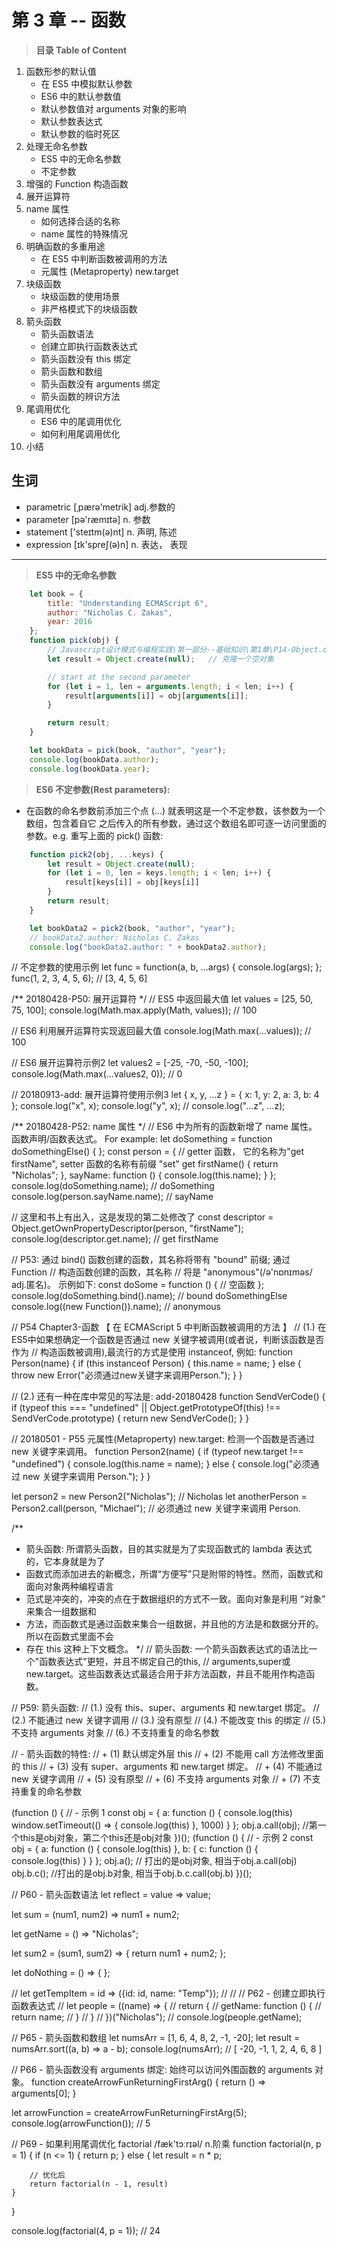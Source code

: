 # 第 3 章 -- 函数
> **目录 Table of Content**
1. 函数形参的默认值
    + 在 ES5 中模拟默认参数
    + ES6 中的默认参数值
    + 默认参数值对 arguments 对象的影响
    + 默认参数表达式
    + 默认参数的临时死区
1. 处理无命名参数
    + ES5 中的无命名参数
    + 不定参数
1. 增强的 Function 构造函数
1. 展开运算符
1. name 属性
    + 如何选择合适的名称
    + name 属性的特殊情况
1. 明确函数的多重用途
    + 在 ES5 中判断函数被调用的方法
    + 元属性 (Metaproperty) new.target
1. 块级函数
    + 块级函数的使用场景
    + 非严格模式下的块级函数
1. 箭头函数
    + 箭头函数语法
    + 创建立即执行函数表达式
    + 箭头函数没有 this 绑定
    + 箭头函数和数组
    + 箭头函数没有 arguments 绑定
    + 箭头函数的辨识方法
1. 尾调用优化
    + ES6 中的尾调用优化
    + 如何利用尾调用优化
1. 小结


## 生词
- parametric [ˌpærə'metrik]  adj.参数的
- parameter  [pə'ræmɪtə]     n. 参数
- statement  ['steɪtm(ə)nt]  n. 声明, 陈述
- expression [ɪk'spreʃ(ə)n]  n. 表达， 表现

---


> **ES5 中的无命名参数**
```javascript
    let book = {
        title: "Understanding ECMAScript 6",
        author: "Nicholas C. Zakas",
        year: 2016
    };
    function pick(obj) {
        // Javascript设计模式与编程实践\第一部分--基础知识\第1章\P14-Object.create.js
        let result = Object.create(null);   // 克隆一个空对象

        // start at the second parameter
        for (let i = 1, len = arguments.length; i < len; i++) {
            result[arguments[i]] = obj[arguments[i]];
        }

        return result;
    }

    let bookData = pick(book, "author", "year");
    console.log(bookData.author);
    console.log(bookData.year);
```

> **ES6 不定参数(Rest parameters):**
- 在函数的命名参数前添加三个点 (...) 就表明这是一个不定参数，该参数为一个数组，包含着自它
  之后传入的所有参数，通过这个数组名即可逐一访问里面的参数。e.g. 重写上面的 pick() 函数:
```javascript
    function pick2(obj, ...keys) {
        let result = Object.create(null);
        for (let i = 0, len = keys.length; i < len; i++) {
            result[keys[i]] = obj[keys[i]]
        }
        return result;
    }

    let bookData2 = pick2(book, "author", "year");
    // bookData2.author: Nicholas C. Zakas
    console.log("bookData2.author: " + bookData2.author); 
```

// 不定参数的使用示例
let func = function(a, b, ...args) {
    console.log(args);
};
func(1, 2, 3, 4, 5, 6); // [3, 4, 5, 6]




/**  20180428-P50: 展开运算符 */
// ES5 中返回最大值
let values = [25, 50, 75, 100];
console.log(Math.max.apply(Math, values));  // 100

// ES6 利用展开运算符实现返回最大值
console.log(Math.max(...values));       // 100

// ES6 展开运算符示例2
let values2 = [-25, -70, -50, -100];
console.log(Math.max(...values2, 0));   // 0

// 20180913-add:  展开运算符使用示例3
let { x, y, ...z } = { x: 1, y: 2, a: 3, b: 4 };
console.log("x", x);
console.log("y", x);
// console.log("...z", ...z);


/** 20180428-P52: name 属性 */
// ES6 中为所有的函数新增了 name 属性。 函数声明/函数表达式。 For example:
let doSomething = function doSomethingElse() {
};
const person = {
    // getter 函数， 它的名称为"get firstName", setter 函数的名称有前缀 "set"
    get firstName() {
        return "Nicholas";
    },
    sayName: function () {
        console.log(this.name);
    }
};
console.log(doSomething.name);      // doSomething
console.log(person.sayName.name);   // sayName

// 这里和书上有出入，这是发现的第二处修改了
const descriptor = Object.getOwnPropertyDescriptor(person, "firstName");
console.log(descriptor.get.name);   // get firstName

// P53: 通过 bind() 函数创建的函数，其名称将带有 "bound" 前缀; 通过 Function 
// 构造函数创建的函数，其名称
// 将是 "anonymous"(/ə'nɒnɪməs/ adj.匿名)。 示例如下:
const doSome = function () {
    // 空函数
};
console.log(doSomething.bind().name);   // bound doSomethingElse
console.log((new Function()).name);     // anonymous


// P54 Chapter3-函数 【 在 ECMAScript 5 中判断函数被调用的方法 】
// (1.) 在ES5中如果想确定一个函数是否通过 new 关键字被调用(或者说，判断该函数是否作为
//      构造函数被调用),最流行的方式是使用 instanceof, 例如:
function Person(name) {
    if (this instanceof Person) {
        this.name = name;
    } else {
        throw new Error("必须通过new关键字来调用Person.");
    }
}

// (2.) 还有一种在库中常见的写法是:  add-20180428
function SendVerCode() {
    if (typeof this === "undefined" || Object.getPrototypeOf(this) 
        !== SendVerCode.prototype) {
        return new SendVerCode();
    }
}


// 20180501 - P55 元属性(Metaproperty) new.target: 检测一个函数是否通过 new 关键字来调用。
function Person2(name) {
    if (typeof new.target !== "undefined") {
        console.log(this.name = name);
    } else {
        console.log("必须通过 new 关键字来调用 Person.");
    }
}

let person2 = new Person2("Nicholas");                  // Nicholas
let anotherPerson = Person2.call(person, "Michael"); // 必须通过 new 关键字来调用 Person.


/**
 * 箭头函数: 所谓箭头函数，目的其实就是为了实现函数式的 lambda 表达式的，它本身就是为了
 * 函数式而添加进去的新概念，所谓“方便写”只是附带的特性。然而，函数式和面向对象两种编程语言
 * 范式是冲突的，冲突的点在于数据组织的方式不一致。面向对象是利用 “对象” 来集合一组数据和
 * 方法，而函数式是通过函数来集合一组数据，并且他的方法是和数据分开的。所以在函数式里面不会
 * 存在 this 这种上下文概念。
 */
// 箭头函数: 一个箭头函数表达式的语法比一个"函数表达式"更短，并且不绑定自己的this, 
// arguments,super或new.target。这些函数表达式最适合用于非方法函数，并且不能用作构造函数。

// P59: 箭头函数:
// (1.) 没有 this、super、arguments 和 new.target 绑定。
// (2.) 不能通过 new 关键字调用
// (3.) 没有原型
// (4.) 不能改变 this 的绑定
// (5.) 不支持 arguments 对象
// (6.) 不支持重复的命名参数

// - 箭头函数的特性:
// + (1) 默认绑定外层 this
// + (2) 不能用 call 方法修改里面的 this
// + (3) 没有 super、arguments 和 new.target 绑定。
// + (4) 不能通过 new 关键字调用
// + (5) 没有原型
// + (6) 不支持 arguments 对象
// + (7) 不支持重复的命名参数

(function () {
    // - 示例 1
    const obj = {
        a: function () {
            console.log(this)
            window.setTimeout(() => {
                console.log(this)
            }, 1000)
        }
    };
    obj.a.call(obj); //第一个this是obj对象，第二个this还是obj对象
})();
(function () {
// - 示例 2
    const obj = {
        a: function () {
            console.log(this)
        },
        b: {
            c: function () {
                console.log(this)
            }
        }
    };
    obj.a();  // 打出的是obj对象, 相当于obj.a.call(obj)
    obj.b.c(); //打出的是obj.b对象, 相当于obj.b.c.call(obj.b)
})();



// P60 - 箭头函数语法
let reflect = value => value;

let sum = (num1, num2) => num1 + num2;

let getName = () => "Nicholas";

let sum2 = (sum1, sum2) => {
    return num1 + num2;
};

let doNothing = () => {
};

// let getTempItem = id => ({id: id, name: "Temp"});
//
// // P62 - 创建立即执行函数表达式
// let people = ((name) => {
//     return {
//         getName: function () {
//             return name;
//         }
//     }
// })("Nicholas");
// console.log(people.getName);

// P65 - 箭头函数和数组
let numsArr = [1, 6, 4, 8, 2, -1, -20];
let result = numsArr.sort((a, b) => a - b);
console.log(numsArr);   // [ -20, -1, 1, 2, 4, 6, 8 ]

// P66 - 箭头函数没有 arguments 绑定: 始终可以访问外围函数的 arguments 对象。
function createArrowFunReturningFirstArg() {
    return () => arguments[0];
}

let arrowFunction = createArrowFunReturningFirstArg(5);
console.log(arrowFunction());   // 5


// P69 - 如果利用尾调优化   factorial /fæk'tɔːrɪəl/ n.阶乘
function factorial(n, p = 1) {
    if (n <= 1) {
        return p;
    } else {
        let result = n * p;

        // 优化后
        return factorial(n - 1, result)
    }
}

console.log(factorial(4, p = 1));    // 24